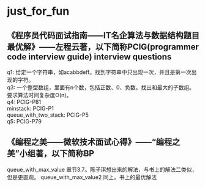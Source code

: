 # just_for_fun  
  
## 《程序员代码面试指南——IT名企算法与数据结构题目最优解》——左程云著，以下简称PCIG(programmer code interview guide) interview questions  
  
q1: 给定一个字符串，如acabbdeff。找到字符串中只出现一次，并且是第一次出现的字符。  
q3: 一个整型数组，里面有n个数，包括正数、0、负数。找出和最大的子数组。要求算法时间复杂度O(n)。  
q4: PCIG-P81  
minstack: PCIG-P1  
queue_with_two_stack: PCIG-P5  
q5: PCIG-P79  

## 《编程之美——微软技术面试心得》——“编程之美”小组著，以下简称BP

queue_with_max_value 章节3.7。陈子琪想出来的解法，与书上的解法二类似，但是更直观。
queue_with_max_value2 同上。书上的最优解法
